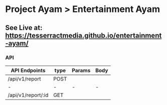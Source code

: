  # Project Ayam > Entertainment Ayam 

## See Live at: https://tesserractmedia.github.io/entertainment-ayam/

### API

| API Endpoints | type | Params | Body
|-|-|-|-|
| /api/v1/report | POST | | |
|-|-|-|-|
| /api/v1/report/:id | GET | | |

